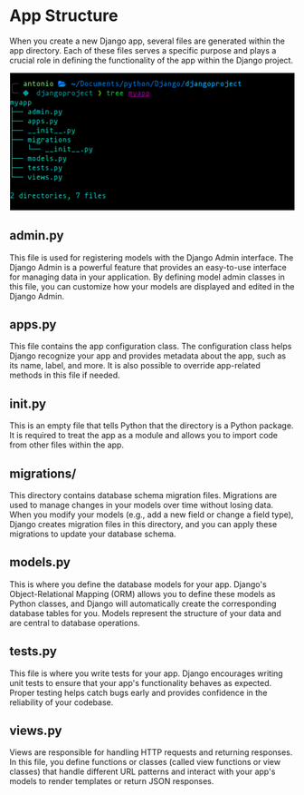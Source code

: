 # App Structure

When you create a new Django app, several files are generated within the app directory. Each of these files serves a specific
purpose and plays a crucial role in defining the functionality of the app within the Django project.

![appStructure](./img/appStructure.png)

## admin.py

This file is used for registering models with the Django Admin interface. The Django Admin is a powerful feature that
provides an easy-to-use interface for managing data in your application. By defining model admin classes in this file, you
can customize how your models are displayed and edited in the Django Admin.

## apps.py

This file contains the app configuration class. The configuration class helps Django recognize your app and provides metadata
about the app, such as its name, label, and more. It is also possible to override app-related methods in this file if needed.

## __init.py__

This is an empty file that tells Python that the directory is a Python package. It is required to treat the app as a module
and allows you to import code from other files within the app.

## migrations/

This directory contains database schema migration files. Migrations are used to manage changes in your models over time
without losing data. When you modify your models (e.g., add a new field or change a field type),
Django creates migration files in this directory, and you can apply these migrations to update your database schema.

## models.py

This is where you define the database models for your app. Django's Object-Relational Mapping (ORM) allows you to define
these models as Python classes, and Django will automatically create the corresponding database tables for you. Models
represent the structure of your data and are central to database operations.

## tests.py

This file is where you write tests for your app. Django encourages writing unit tests to ensure that your app's functionality
behaves as expected. Proper testing helps catch bugs early and provides confidence in the reliability of your codebase.

## views.py

Views are responsible for handling HTTP requests and returning responses. In this file, you define functions or classes
(called view functions or view classes) that handle different URL patterns and interact with your app's models to render
templates or return JSON responses.
